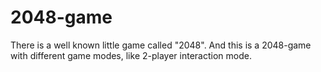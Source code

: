 # 2048-game
There is a well known little game called "2048".
And this is a 2048-game with different game modes, like 2-player interaction mode.
